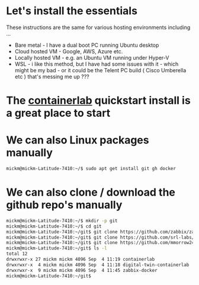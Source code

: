 # Let's install the essentials 

These instructions are the same for various hosting environments including ...

- Bare metal - I have a dual boot PC running Ubuntu desktop
- Cloud hosted VM - Google, AWS, Azure etc.
- Locally hosted VM - e.g. an Ubuntu VM running under Hyper-V
- WSL - i like this method, but I have had some issues with it - which might be my bad - or it could be the Telent PC build ( Cisco Umberella etc ) that's messing me up ???

# The [containerlab](https://containerlab.dev/install/) quickstart install is a great place to start

# We can also Linux packages manually

```bash
mickm@mickm-Latitude-7410:~/$ sudo apt get install git gh docker
```

# We can also clone / download the github repo's manually

```bash
mickm@mickm-Latitude-7410:~/$ mkdir -p git
mickm@mickm-Latitude-7410:~/$ cd git
mickm@mickm-Latitude-7410:~/git$ git clone https://github.com/zabbix/zabbix-docker.git
mickm@mickm-Latitude-7410:~/git$ git clone https://github.com/srl-labs/containerlab.git
mickm@mickm-Latitude-7410:~/git$ git clone https://github.com/mmorrow24work/digital-twin-containerlab/
mickm@mickm-Latitude-7410:~/git$ ls -l
total 12
drwxrwxr-x 27 mickm mickm 4096 Sep  4 11:19 containerlab
drwxrwxr-x  4 mickm mickm 4096 Sep  4 11:18 digital-twin-containerlab
drwxrwxr-x  9 mickm mickm 4096 Sep  4 11:45 zabbix-docker
mickm@mickm-Latitude-7410:~/git$
```
